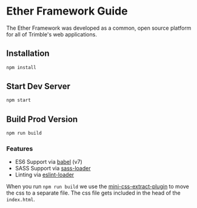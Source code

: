 # Ether Framework Guide

The Ether Framework was developed as a common, open source platform for all of Trimble's web applications.

## Installation

```bash
npm install
```

## Start Dev Server

```bash
npm start
```

## Build Prod Version

```bash
npm run build
```

### Features

* ES6 Support via [babel](https://babeljs.io/) (v7)
* SASS Support via [sass-loader](https://github.com/jtangelder/sass-loader)
* Linting via [eslint-loader](https://github.com/MoOx/eslint-loader)

When you run `npm run build` we use the [mini-css-extract-plugin](https://github.com/webpack-contrib/mini-css-extract-plugin) to move the css to a separate file. The css file gets included in the head of the `index.html`.
